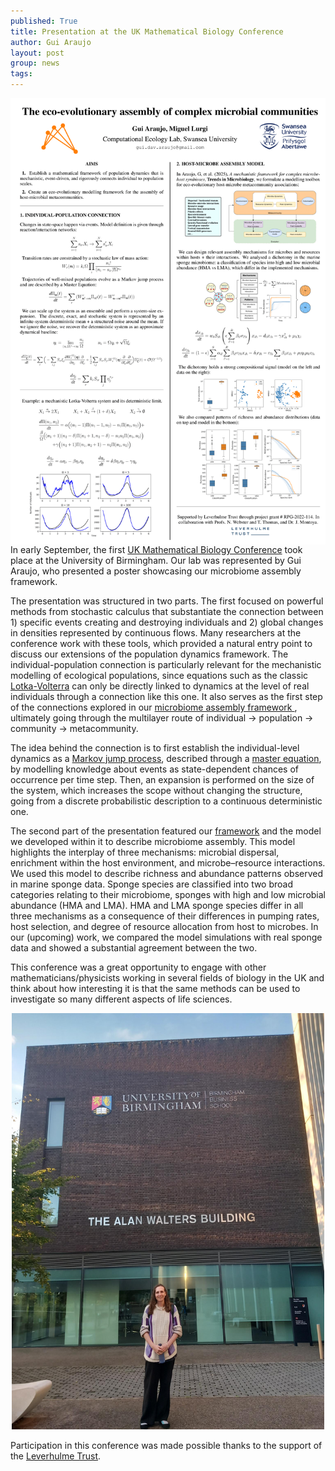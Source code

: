 ```yaml
---
published: True
title: Presentation at the UK Mathematical Biology Conference
author: Gui Araujo
layout: post
group: news
tags: 
---
```


<img style="float: right;" src="/static/img/news/2025-09-04-UKMathBio-1.png" alt="Poster" class="img-fluid" width="800">

In early September, the first [UK Mathematical Biology Conference](https://ukmathbioconference.github.io/) took place at the University of Birmingham. Our lab was represented by Gui Araujo, who presented a poster showcasing our microbiome assembly framework.

The presentation was structured in two parts. The first focused on powerful methods from stochastic calculus that substantiate the connection between 1) specific events creating and destroying individuals and 2) global changes in densities represented by continuous flows. Many researchers at the conference work with these tools, which provided a natural entry point to discuss our extensions of the population dynamics framework. The individual-population connection is particularly relevant for the mechanistic modelling of ecological populations, since equations such as the classic [Lotka-Volterra](https://en.wikipedia.org/wiki/Lotka%E2%80%93Volterra_equations) can only be directly linked to dynamics at the level of real individuals through a connection like this one. It also serves as the first step of the connections explored in our [microbiome assembly framework ](https://www.cell.com/trends/microbiology/fulltext/S0966-842X(24)00214-2), ultimately going through the multilayer route of individual -> population -> community -> metacommunity.

The idea behind the connection is to first establish the individual-level dynamics as a [Markov jump process](https://en.wikipedia.org/wiki/Continuous-time_Markov_chain), described through a [master equation](https://en.wikipedia.org/wiki/Master_equation), by modelling knowledge about events as state-dependent chances of occurrence per time step. Then, an expansion is performed on the size of the system, which increases the scope without changing the structure, going from a discrete probabilistic description to a continuous deterministic one.

The second part of the presentation featured our [framework](https://www.cell.com/trends/microbiology/fulltext/S0966-842X(24)00214-2) and the model we developed within it to describe microbiome assembly. This model highlights the interplay of three mechanisms: microbial dispersal, enrichment within the host environment, and microbe–resource interactions. We used this model to describe richness and abundance patterns observed in marine sponge data. Sponge species are classified into two broad categories relating to their microbiome, sponges with high and low microbial abundance (HMA and LMA). HMA and LMA sponge species differ in all three mechanisms as a consequence of their differences in pumping rates, host selection, and degree of resource allocation from host to microbes. In our (upcoming) work, we compared the model simulations with real sponge data and showed a substantial agreement between the two.

This conference was a great opportunity to engage with other mathematicians/physicists working in several fields of biology in the UK and think about how interesting it is that the same methods can be used to investigate so many different aspects of life sciences.

<p style="text-align:center;"><img src="/static/img/news/2025-09-04-UKMathBio-2.jpg" alt="Gui at the conference" class="img-fluid" width="500"> </p>

Participation in this conference was made possible thanks to the support of the [Leverhulme Trust](https://www.leverhulme.ac.uk/).
